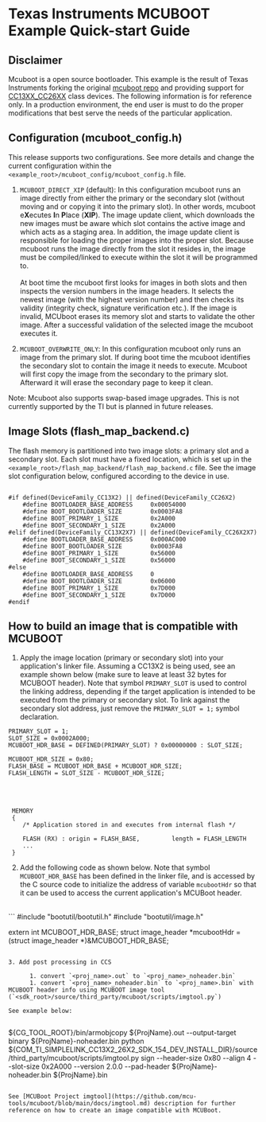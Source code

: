 # Texas Instruments MCUBOOT Example Quick-start Guide

## Disclaimer
Mcuboot is a open source bootloader. This example is the result of Texas Instruments forking the original [mcuboot repo](https://github.com/mcu-tools/mcuboot) and providing support for [CC13XX_CC26XX](https://www.ti.com/wireless-connectivity/overview.html) class devices.
The following information is for reference only. In a production environment, the end user is must to do the proper modifications that best serve the needs of the particular application. 

## Configuration (mcuboot_config.h)
This release supports two configurations. See more details and change the current configuration within the `<example_root>/mcuboot_config/mcuboot_config.h` file.

1. `MCUBOOT_DIRECT_XIP` (default):
In this configuration mcuboot runs an image directly from either the primary or the secondary slot (without moving and or copying it into the primary slot). In other words, mcuboot e**X**ecutes **I**n **P**lace (**XIP**).
The image update client, which downloads the new images must be aware which slot contains the active image and which acts as a staging area.
In addition, the image update client is responsible for loading the proper images into the proper slot. Because mcuboot runs the image directly from the
slot it resides in, the image must be compiled/linked to execute within the slot it will be programmed to.
</br></br>
At boot time the mcuboot first looks for images in both slots and then inspects the version numbers in the image headers.
It selects the newest image (with the highest version number) and then checks its validity (integrity check, signature verification etc.). If the image 
is invalid, MCUboot erases its memory slot and starts to validate the other image. After a successful validation of the selected image the mcuboot executes it.

1. `MCUBOOT_OVERWRITE_ONLY`:
In this configuration mcuboot only runs an image from the primary slot. If during boot time the mcuboot identifies the secondary slot to contain the image it needs to execute.
Mcuboot will first copy the image from the secondary to the primary slot. Afterward it will erase the secondary page to keep it clean.


Note: Mcuboot also supports swap-based image upgrades. This is not currently supported by the TI but is planned in future releases.

## Image Slots (flash_map_backend.c)
The flash memory is partitioned into two image slots: a primary slot and a secondary slot. Each slot must have a fixed location, which is set up in the `<example_root>/flash_map_backend/flash_map_backend.c` file.
See the image slot configuration below, configured according to the device in use.

```

#if defined(DeviceFamily_CC13X2) || defined(DeviceFamily_CC26X2)
    #define BOOTLOADER_BASE_ADDRESS     0x00054000
    #define BOOT_BOOTLOADER_SIZE        0x0003FA8
    #define BOOT_PRIMARY_1_SIZE         0x2A000
    #define BOOT_SECONDARY_1_SIZE       0x2A000
#elif defined(DeviceFamily_CC13X2X7) || defined(DeviceFamily_CC26X2X7)
    #define BOOTLOADER_BASE_ADDRESS     0x000AC000
    #define BOOT_BOOTLOADER_SIZE        0x0003FA8
    #define BOOT_PRIMARY_1_SIZE         0x56000
    #define BOOT_SECONDARY_1_SIZE       0x56000
#else
    #define BOOTLOADER_BASE_ADDRESS     0
    #define BOOT_BOOTLOADER_SIZE        0x06000
    #define BOOT_PRIMARY_1_SIZE         0x7D000
    #define BOOT_SECONDARY_1_SIZE       0x7D000
#endif
```

## How to build an image that is compatible with MCUBOOT
1. Apply the image location (primary or secondary slot) into your application's linker file. Assuming a CC13X2 is being used, see an example shown below (make sure to leave at least 32 bytes for MCUBOOT header).
Note that symbol `PRIMARY_SLOT` is used to control the linking address, depending if the target application is intended to be executed from the primary or secondary slot. 
To link against the secondary slot address, just remove the `PRIMARY_SLOT = 1;` symbol declaration.
 
```
PRIMARY_SLOT = 1;
SLOT_SIZE = 0x0002A000;
MCUBOOT_HDR_BASE = DEFINED(PRIMARY_SLOT) ? 0x00000000 : SLOT_SIZE;

MCUBOOT_HDR_SIZE = 0x80;
FLASH_BASE = MCUBOOT_HDR_BASE + MCUBOOT_HDR_SIZE;
FLASH_LENGTH = SLOT_SIZE - MCUBOOT_HDR_SIZE;
```
</br></br>
```
 MEMORY
 {
    /* Application stored in and executes from internal flash */

    FLASH (RX) : origin = FLASH_BASE,         length = FLASH_LENGTH
    ...
 }
```

2. Add the following code as shown below. Note that symbol `MCUBOOT_HDR_BASE` has been defined in the linker file, and is accessed by the C source code to initialize 
the address of variable `mcubootHdr` so that it can be used to access the current application's MCUBoot header. 
</br>
```
 #include "bootutil/bootutil.h"
 #include "bootutil/image.h"

extern int MCUBOOT_HDR_BASE;
struct image_header *mcubootHdr = (struct image_header *)&MCUBOOT_HDR_BASE;
```

3. Add post processing in CCS

      1. convert `<proj_name>.out` to `<proj_name>_noheader.bin`
      1. convert `<proj_name>_noheader.bin` to `<proj_name>.bin` with MCUBOOT header info using MCUBOOT image tool (`<sdk_root>/source/third_party/mcuboot/scripts/imgtool.py`)

See example below:
	
```
 ${CG_TOOL_ROOT}/bin/armobjcopy ${ProjName}.out --output-target binary ${ProjName}-noheader.bin
 python ${COM_TI_SIMPLELINK_CC13X2_26X2_SDK_154_DEV_INSTALL_DIR}/source/third_party/mcuboot/scripts/imgtool.py sign --header-size 0x80 --align 4 --slot-size 0x2A000 --version 2.0.0 --pad-header ${ProjName}-noheader.bin ${ProjName}.bin
```

See [MCUBoot Project imgtool](https://github.com/mcu-tools/mcuboot/blob/main/docs/imgtool.md) description for further reference on how to create an image compatible with MCUBoot.
